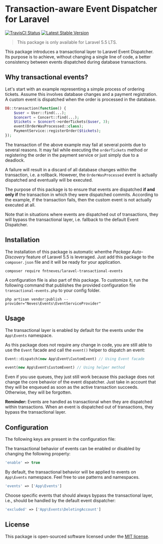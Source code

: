 # Transaction-aware Event Dispatcher for Laravel

<a href="https://travis-ci.org/fntneves/laravel-transactional-events"><img src="https://travis-ci.org/fntneves/laravel-transactional-events.svg?branch=master" alt="TravisCI Status"></a>
<a href="https://packagist.org/packages/fntneves/laravel-transactional-events"><img src="https://poser.pugx.org/fntneves/laravel-transactional-events/v/stable" alt="Latest Stable Version"></a>

> This package is only available for Laravel 5.5 LTS.

This package introduces a transactional layer to Laravel Event Dispatcher. Its purpose is to achieve, without changing a single line of code, a better consistency between events dispatched during database transactions.

## Why transactional events?

Let's start with an example representing a simple process of ordering tickets. Assume this involves database changes and a payment registration. A custom event is dispatched when the order is processed in the database.

```php
DB::transaction(function() {
    $user = User::find(...);
    $concert = Concert::find(...);
    $tickets = $concert->orderTickets($user, 3);
    event(OrderWasProcessed::class);
    PaymentService::registerOrder($tickets);
});
```

The transaction of the above example may fail at several points due to several reasons. It may fail while executing the `orderTickets` method or registering the order in the payment service or just simply due to a deadlock.

A failure will result in a discard of all database changes within the transaction, i.e. a rollback. However, the `OrderWasProcessed` event is actually dispatched and eventually will be executed.

The purpose of this package is to ensure that events are dispatched **if and only if** the transaction in which they were dispatched commits. According to the example, if the transaction fails, then the custom event is not actually executed at all.

Note that in situations where events are dispatched out of transactions, they will bypass the transactional layer, i.e. fallback to the default Event Dispatcher.

## Installation

The installation of this package is automatic whenthe _Package Auto-Discovery_ feature of Laravel 5.5 is leveraged. Just add this package to the `composer.json` file and it will be ready for your application.

```
composer require fntneves/laravel-transactional-events
```

A configuration file is also part of this package. To customize it, run the following command that publishes the provided configuration file `transactional-events.php` to your config folder.

```
php artisan vendor:publish --provider="Neves\Events\EventServiceProvider"
```


## Usage

The transactional layer is enabled by default for the events under the `App\Events` namespace.

As this package does not require any change in code, you are still able to use the `Event` facade and call the `event()` helper to dispatch an event:

```php
Event::dispatch(new App\Event\CustomEvent) // Using Event facade

event(new App\Event\CustomEvent) // Using helper method
```

Even if you use queues, they just still work because this package does not change the core behavior of the event dispatcher. Just take in account that they will be enqueued as soon as the active transaction succeeds. Otherwise, they will be forgotten.

**Reminder:** Events are handled as transactional when they are dispatched within transactions. When an event is dispatched out of transactions, they bypass the transactional layer.


## Configuration

The following keys are present in the configuration file:

The transactional behavior of events can be enabled or disabled by changing the following property:
```php
'enable' => true
```

By default, the transactional behavior will be applied to events on `App\Events` namespace. Feel free to use patterns and namespaces.

```php
'events' => ['App\Events']
```

Choose specific events that should always bypass the transactional layer, i.e., should be handled by the default event dispatcher:

```php
'excluded' => ['App\Events\DeletingAccount']
```

## License
This package is open-sourced software licensed under the [MIT license](http://opensource.org/licenses/MIT).
